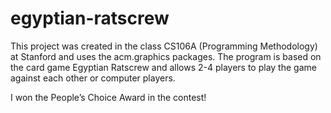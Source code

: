 # egyptian-ratscrew

This project was created in the class CS106A (Programming Methodology) at Stanford and uses the acm.graphics packages. The program is based on the card game Egyptian Ratscrew and allows 2-4 players to play the game against each other or computer players.

I won the People’s Choice Award in the contest!
